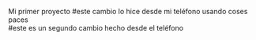 Mi primer proyecto 
#este cambio lo hice desde mi teléfono usando coses paces     
#este es un segundo cambio hecho desde el teléfono 